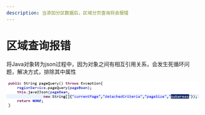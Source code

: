 ```yaml
---
description: 当添加分区数据后，区域分页查询将会报错
---
```


# 区域查询报错

将Java对象转为json过程中，因为对象之间有相互引用关系，会发生死循环问题，解决方式，排除其中属性

![](../../../../../.gitbook/assets/image%20%28183%29.png)

